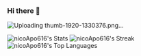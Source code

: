 ### Hi there 👋

<!--
**nicoApo616/nicoApo616** is a ✨ _special_ ✨ repository because its `README.md` (this file) appears on your GitHub profile.

Here are some ideas to get you started:

- 🔭 I’m currently working on ...
- 🌱 I’m currently learning ...
- 👯 I’m looking to collaborate on ...
- 🤔 I’m looking for help with ...
- 💬 Ask me about ...
- 📫 How to reach me: ...
- 😄 Pronouns: ...
- ⚡ Fun fact: ...
--> 	
![Uploading thumb-1920-1330376.png…]()


![nicoApo616's Stats](https://github-readme-stats.vercel.app/api?username=nicoApo616&theme=vue-dark&show_icons=true&hide_border=true&count_private=true)
![nicoApo616's Streak](https://github-readme-streak-stats.herokuapp.com/?user=nicoApo616&theme=vue-dark&hide_border=true)
![nicoApo616's Top Languages](https://github-readme-stats.vercel.app/api/top-langs/?username=nicoApo616&theme=vue-dark&show_icons=true&hide_border=true&layout=compact)
